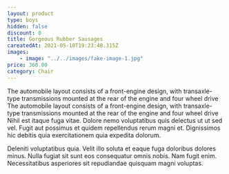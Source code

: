 ```yaml
---
layout: product
type: boys
hidden: false
discount: 0
title: Gorgeous Rubber Sausages
careatedAt: 2021-05-10T19:23:48.315Z
images:
    - image: "../../images/fake-image-1.jpg"
price: 360.00
category: Chair
---
```

The automobile layout consists of a front-engine design, with transaxle-type transmissions mounted at the rear of the engine and four wheel drive
The automobile layout consists of a front-engine design, with transaxle-type transmissions mounted at the rear of the engine and four wheel drive
Nihil est itaque fuga vitae. Dolore nemo voluptatibus quis delectus ut ut sed vel. Fugit aut possimus et quidem repellendus rerum magni et. Dignissimos hic debitis quia exercitationem quia expedita dolorum.
 Deleniti voluptatibus quia. Velit illo soluta et eaque fuga doloribus dolores minus. Nulla fugiat sit sunt eos consequatur omnis nobis. Nam fugit enim. Necessitatibus asperiores sit repudiandae quisquam magni voluptas.
